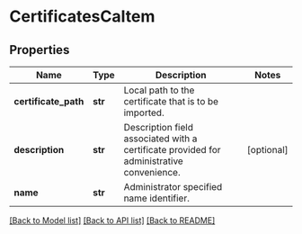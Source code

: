 # CertificatesCaItem

## Properties
Name | Type | Description | Notes
------------ | ------------- | ------------- | -------------
**certificate_path** | **str** | Local path to the certificate that is to be imported. | 
**description** | **str** | Description field associated with a certificate provided for administrative convenience. | [optional] 
**name** | **str** | Administrator specified name identifier. | 

[[Back to Model list]](../README.md#documentation-for-models) [[Back to API list]](../README.md#documentation-for-api-endpoints) [[Back to README]](../README.md)


